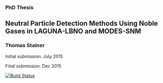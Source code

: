 ### PhD Thesis

## Neutral Particle Detection Methods Using Noble Gases in LAGUNA-LBNO and MODES-SNM
### Thomas Stainer

Initial submission: July 2015

Final submission: Dec 2015

[![Build Status](https://travis-ci.org/thomasms/phdthesis.svg?branch=master)](https://travis-ci.org/thomasms/phdthesis)
